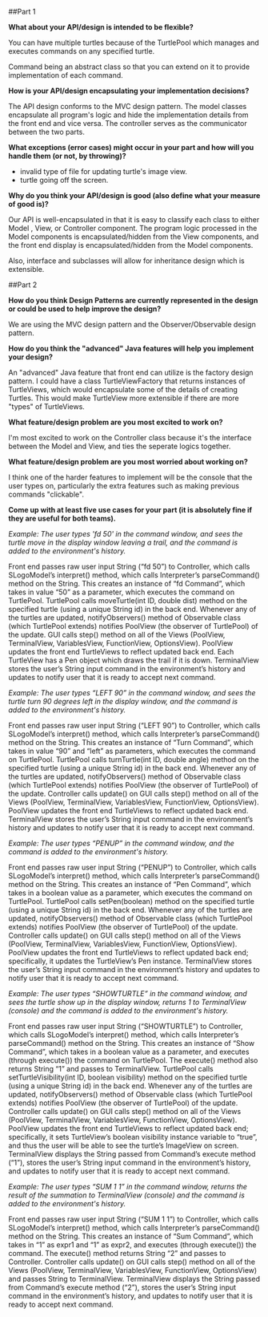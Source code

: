 ##Part 1

**What about your API/design is intended to be flexible?**

You can have multiple turtles because of the TurtlePool which manages and executes commands on any specified turtle.

Command being an abstract class so that you can extend on it to provide implementation of each command. 

**How is your API/design encapsulating your implementation decisions?**

The API design conforms to the MVC design pattern. The model classes encapsulate all program's logic and hide the implementation details from the front end and vice versa. The controller serves as the communicator between the two parts. 

**What exceptions (error cases) might occur in your part and how will you handle them (or not, by throwing)?**

* invalid type of file for updating turtle's image view. 
* turtle going off the screen. 

**Why do you think your API/design is good (also define what your measure of good is)?**

Our API is well-encapsulated in that it is easy to classify each class to either Model , View, or Controller component. The program logic processed in the Model components is encapsulated/hidden from the View components, and the front end display is encapsulated/hidden from the Model components. 

Also, interface and subclasses will allow for inheritance design which is extensible.

##Part 2

**How do you think Design Patterns are currently represented in the design or could be used to help improve the design?**

We are using the MVC design pattern and the Observer/Observable design pattern.

**How do you think the "advanced" Java features will help you implement your design?**

An "advanced" Java feature that front end can utilize is the factory design pattern. I could have a class TurtleViewFactory that returns instances of TurtleViews, which would encapsulate some of the details of creating Turtles. This would make TurtleView more extensible if there are more "types" of TurtleViews.  

**What feature/design problem are you most excited to work on?**

I'm most excited to work on the Controller class because it's the interface between the Model and View, and ties the seperate logics together. 

**What feature/design problem are you most worried about working on?**

I think one of the harder features to implement will be the console that the user types on, particularly the extra features such as making previous commands "clickable". 

**Come up with at least five use cases for your part (it is absolutely fine if they are useful for both teams).**

*Example: The user types 'fd 50' in the command window, and sees the turtle move in the display window leaving a trail, and the command is added to the environment's history.*

Front end passes raw user input String (“fd 50”) to Controller, which calls SLogoModel’s interpret() method, which calls Interpreter’s parseCommand() method on the String. This creates an instance of “fd Command”, which takes in value “50” as a parameter, which executes the command on TurtlePool. TurtlePool calls moveTurtle(int ID, double dist) method on the specified turtle (using a unique String id) in the back end. Whenever any of the turtles are updated, notifyObservers() method of Observable class (which TurtlePool extends) notifies PoolView (the observer of TurtlePool) of the update. GUI calls step() method on all of the Views (PoolView, TerminalView, VariablesView, FunctionView, OptionsView). PoolView updates the front end TurtleViews to reflect updated back end. Each TurtleView has a Pen object which draws the trail if it is down. TerminalView stores the user’s String input command in the environment’s history and updates to notify user that it is ready to accept next command.

*Example: The user types “LEFT 90” in the command window, and sees the turtle turn 90 degrees left in the display window, and the command is added to the environment's history.*

Front end passes raw user input String (“LEFT 90”) to Controller, which calls SLogoModel’s interpret() method, which calls Interpreter’s parseCommand() method on the String. This creates an instance of “Turn Command”, which takes in value “90” and “left” as parameters, which executes the command on TurtlePool. TurtlePool calls turnTurtle(int ID, double angle) method on the specified turtle (using a unique String id) in the back end. Whenever any of the turtles are updated, notifyObservers() method of Observable class (which TurtlePool extends) notifies PoolView (the observer of TurtlePool) of the update. Controller calls update() on GUI calls step() method on all of the Views (PoolView, TerminalView, VariablesView, FunctionView, OptionsView). PoolView updates the front end TurtleViews to reflect updated back end. TerminalView stores the user’s String input command in the environment’s history and updates to notify user that it is ready to accept next command.

*Example: The user types “PENUP” in the command window, and the command is added to the environment's history.*

Front end passes raw user input String (“PENUP”) to Controller, which calls SLogoModel’s interpret() method, which calls Interpreter’s parseCommand() method on the String. This creates an instance of “Pen Command”, which takes in a boolean value as a parameter, which executes the command on TurtlePool. TurtlePool calls setPen(boolean) method on the specified turtle (using a unique String id) in the back end. Whenever any of the turtles are updated, notifyObservers() method of Observable class (which TurtlePool extends) notifies PoolView (the observer of TurtlePool) of the update. Controller calls update() on GUI calls step() method on all of the Views (PoolView, TerminalView, VariablesView, FunctionView, OptionsView). PoolView updates the front end TurtleViews to reflect updated back end; specifically, it updates the TurtleView’s Pen instance. TerminalView stores the user’s String input command in the environment’s history and updates to notify user that it is ready to accept next command.

*Example: The user types “SHOWTURTLE” in the command window, and sees the turtle show up in the display window, returns 1 to TerminalView (console) and the command is added to the environment's history.*

Front end passes raw user input String (“SHOWTURTLE”) to Controller, which calls SLogoModel’s interpret() method, which calls Interpreter’s parseCommand() method on the String. This creates an instance of “Show Command”, which takes in a boolean value as a parameter, and executes (through execute()) the command on TurtlePool. The execute() method also returns String “1” and passes to TerminalView. TurtlePool calls setTurtleVisibility(int ID, boolean visibility) method on the specified turtle (using a unique String id) in the back end. Whenever any of the turtles are updated, notifyObservers() method of Observable class (which TurtlePool extends) notifies PoolView (the observer of TurtlePool) of the update. Controller calls update() on GUI calls step() method on all of the Views (PoolView, TerminalView, VariablesView, FunctionView, OptionsView). PoolView updates the front end TurtleViews to reflect updated back end; specifically, it sets TurtleView’s boolean visibility instance variable to “true”, and thus the user will be able to see the turtle’s ImageView on screen. TerminalView displays the String passed from Command’s execute method (“1”), stores the user’s String input command in the environment’s history, and updates to notify user that it is ready to accept next command.

*Example: The user types “SUM 1 1” in the command window, returns the result of the summation to TerminalView (console) and the command is added to the environment's history.*

Front end passes raw user input String (“SUM 1 1”) to Controller, which calls SLogoModel’s interpret() method, which calls Interpreter’s parseCommand() method on the String. This creates an instance of “Sum Command”, which takes in “1” as expr1 and “1” as expr2, and executes (through execute()) the command. The execute() method returns String “2” and passes to Controller. Controller calls update() on GUI calls step() method on all of the Views (PoolView, TerminalView, VariablesView, FunctionView, OptionsView) and passes String to TerminalView. TerminalView displays the String passed from Command’s execute method (“2”), stores the user’s String input command in the environment’s history, and updates to notify user that it is ready to accept next command.

